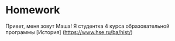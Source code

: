 # Homework
Привет, меня зовут Маша!
Я студентка 4 курса образовательной программы [История] (https://www.hse.ru/ba/hist/)
